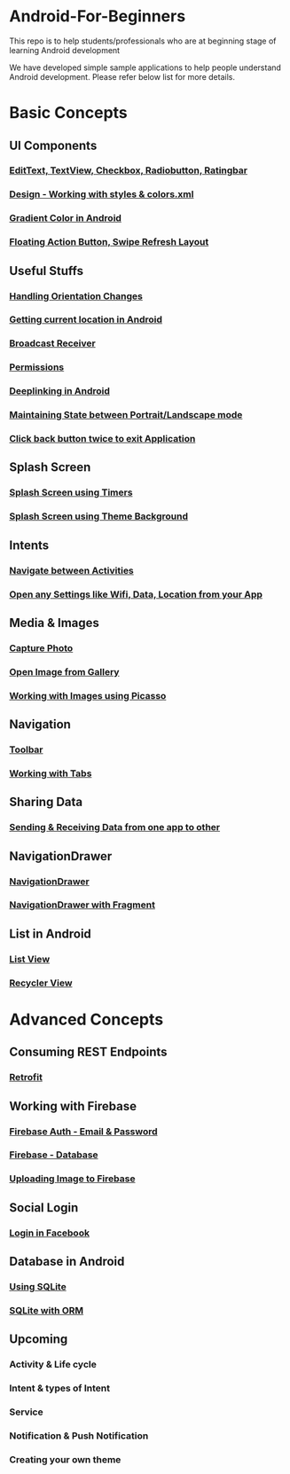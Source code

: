 # Android-For-Beginners

This repo is to help students/professionals who are at beginning stage of learning Android development

We have developed simple sample applications to help people understand Android development. Please refer below list for more details.

# Basic Concepts

## UI Components

### [EditText, TextView, Checkbox, Radiobutton, Ratingbar](https://github.com/sathya26d94/FormWithDataBaseSample)

### [Design - Working with styles & colors.xml](https://github.com/iamvickyav/Android-For-Beginners/blob/master/design.md)

### [Gradient Color in Android](https://github.com/iamvickyav/Android-For-Beginners/edit/master/gradient.md)

### [Floating Action Button, Swipe Refresh Layout](https://github.com/iamvickyav/Android-For-Beginners/blob/master/design.md)

## Useful Stuffs

### [Handling Orientation Changes](https://github.com/iamvickyav/Android-For-Beginners/blob/master/orientation_change.md)

### [Getting current location in Android](https://github.com/iamvickyav/Android-For-Beginners/blob/master/design.md)

### [Broadcast Receiver](https://github.com/iamvickyav/example-android-broadcast-receiver/blob/master/app/src/main/java/com/rambabusaravanan/broadcastreceiver/MainActivity.java)

### [Permissions](https://developer.android.com/guide/topics/permissions/overview)

### [Deeplinking in Android](https://github.com/iamvickyav/Android-For-Beginners/blob/master/design.md)

### [Maintaining State between Portrait/Landscape mode](https://github.com/iamvickyav/Android-For-Beginners/blob/master/design.md)

### [Click back button twice to exit Application](https://github.com/iamvickyav/Android-For-Beginners/blob/master/back_button.md)

## Splash Screen

### [Splash Screen using Timers](https://github.com/iamvickyav/SplashScreen_UsingTimer/blob/master/README.md)
### [Splash Screen using Theme Background](https://github.com/iamvickyav/SplashScreen_UsingThemeBackground/blob/master/README.md)

## Intents

### [Navigate between Activities](https://developer.android.com/training/basics/firstapp/starting-activity)

### [Open any Settings like Wifi, Data, Location from your App](https://github.com/iamvickyav/Android-For-Beginners/blob/master/open_any_settings.md)

## Media & Images

### [Capture Photo](https://github.com/iamvickyav/PicFromGalleryAndCamera_Android/blob/master/README.md)

### [Open Image from Gallery](https://github.com/iamvickyav/PicFromGalleryAndCamera_Android/blob/master/README.md)

### [Working with Images using Picasso](https://github.com/iamvickyav/ImageViewWIthPicaso/blob/master/README.md)

## Navigation

### [Toolbar](https://github.com/iamvickyav/ImageViewWIthPicaso/blob/master/README.md)

### [Working with Tabs](https://github.com/sathya26d94/TabsSample)

## Sharing Data

### [Sending & Receiving Data from one app to other](https://github.com/iamvickyav/TextShareInAndroid/blob/master/README.md)

## NavigationDrawer

### [NavigationDrawer](https://github.com/iamvickyav/NavigationDrawer_Sample/blob/master/README.md)

### [NavigationDrawer with Fragment](https://github.com/iamvickyav/NavigationDrawerWithFragment/blob/master/README.md)

## List in Android

### [List View](https://github.com/iamvickyav/cricket_central/blob/master/README.md)

### [Recycler View](https://github.com/iamvickyav/RecyclerViewSample/blob/master/README.md)

# Advanced Concepts

## Consuming REST Endpoints

### [Retrofit](https://github.com/iamvickyav/FindMyIPAddress_DEMO/blob/master/README.md)

## Working with Firebase

### [Firebase Auth - Email & Password](https://github.com/iamvickyav/FirebaseEmailPasswordSample/blob/master/README.md)

### [Firebase - Database](https://github.com/iamvickyav/Android-For-Beginners/blob/master/design.md)

### [Uploading Image to Firebase](https://github.com/iamvickyav/Android-For-Beginners/blob/master/design.md)

## Social Login

### [Login in Facebook](https://github.com/iamvickyav/LoginWithFB_Android/blob/master/README.md)

## Database in Android

### [Using SQLite](https://github.com/iamvickyav/mynote-android-sqlite/blob/master/src/com/example/mynoteswithdb/DBClass.java)

### [SQLite with ORM](https://github.com/sathya26d94/FormWithDataBaseSample/blob/master/README.md)

## Upcoming

### Activity & Life cycle

### Intent & types of Intent

### Service

### Notification & Push Notification

### Creating your own theme
